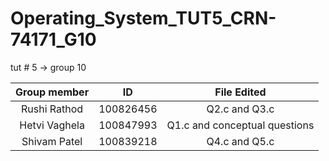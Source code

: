 # Operating_System_TUT5_CRN-74171_G10

tut # 5 ->
group 10



| Group member | ID   | File Edited|
| :---:   | :---: | :---: |
| Rushi Rathod | 100826456   |  Q2.c and Q3.c   |
| Hetvi Vaghela | 100847993   | Q1.c and conceptual questions |
| Shivam Patel | 100839218   | Q4.c and Q5.c |


